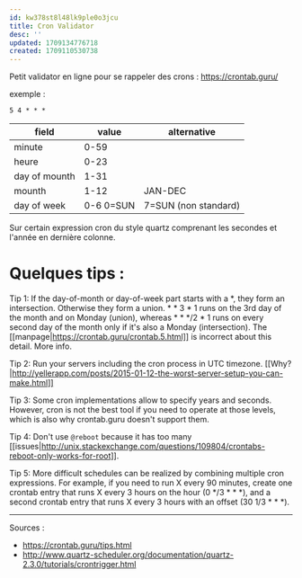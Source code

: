 ```yaml
---
id: kw378st8l48lk9ple0o3jcu
title: Cron Validator
desc: ''
updated: 1709134776718
created: 1709110530738
---
```


Petit validator en ligne pour se rappeler des crons : https://crontab.guru/

exemple : 
```
5 4 * * *
```


field | value | alternative
---------|----------|---------
 minute | 0-59 | 
 heure | 0-23 | 
 day of mounth | 1-31 | 
 mounth | 1-12 | JAN-DEC
 day of week | 0-6 0=SUN | 7=SUN (non standard)

Sur certain expression cron du style quartz comprenant les secondes et l'année en dernière colonne.

# Quelques tips :

Tip 1: If the day-of-month or day-of-week part starts with a *, they form an intersection. Otherwise they form a union. * * 3 * 1 runs on the 3rd day of the month and on Monday (union), whereas * * */2 * 1 runs on every second day of the month only if it's also a Monday (intersection). The [[manpage|https://crontab.guru/crontab.5.html]] is incorrect about this detail. More info.


Tip 2: Run your servers including the cron process in UTC timezone. [[Why?|http://yellerapp.com/posts/2015-01-12-the-worst-server-setup-you-can-make.html]]

Tip 3: Some cron implementations allow to specify years and seconds. However, cron is not the best tool if you need to operate at those levels, which is also why crontab.guru doesn't support them.

Tip 4: Don't use `@reboot` because it has too many [[issues|http://unix.stackexchange.com/questions/109804/crontabs-reboot-only-works-for-root]].

Tip 5: More difficult schedules can be realized by combining multiple cron expressions. For example, if you need to run X every 90 minutes, create one crontab entry that runs X every 3 hours on the hour (0 */3 * * *), and a second crontab entry that runs X every 3 hours with an offset (30 1/3 * * *).

---

Sources : 
- https://crontab.guru/tips.html
- http://www.quartz-scheduler.org/documentation/quartz-2.3.0/tutorials/crontrigger.html